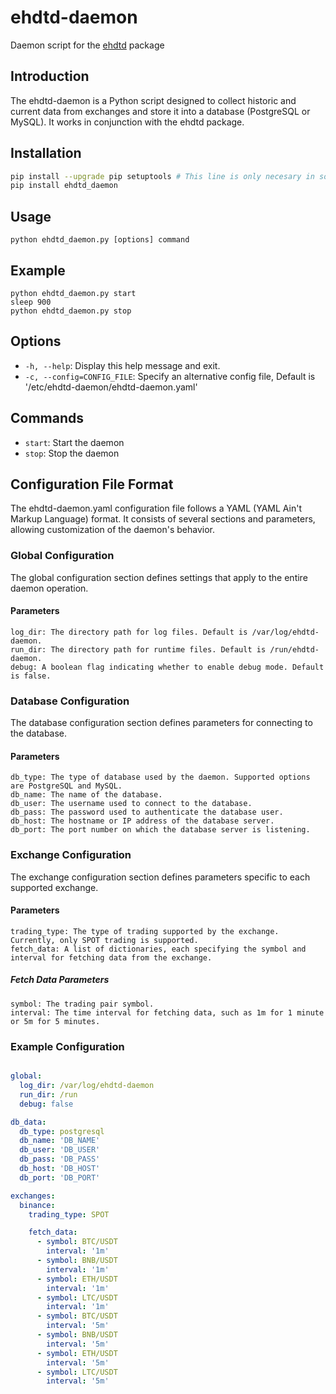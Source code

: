 # ehdtd-daemon
Daemon script for the [ehdtd](https://github.com/rmalvarezkai/ehdtd) package

## Introduction
The ehdtd-daemon is a Python script designed to collect historic and current data from exchanges and store it into a database (PostgreSQL or MySQL). It works in conjunction with the ehdtd package.

## Installation
```bash
pip install --upgrade pip setuptools # This line is only necesary in some setups
pip install ehdtd_daemon
```

## Usage
```
python ehdtd_daemon.py [options] command
```

## Example
```
python ehdtd_daemon.py start
sleep 900
python ehdtd_daemon.py stop
```

## Options
* `-h, --help`:                  Display this help message and exit.
* `-c, --config=CONFIG_FILE`:    Specify an alternative config file, Default is '/etc/ehdtd-daemon/ehdtd-daemon.yaml'

## Commands
* `start`:       Start the daemon
* `stop`:        Stop the daemon

## Configuration File Format

The ehdtd-daemon.yaml configuration file follows a YAML (YAML Ain't Markup Language) format. It consists of several sections and parameters, allowing customization of the daemon's behavior.

### Global Configuration

The global configuration section defines settings that apply to the entire daemon operation.

#### Parameters

    log_dir: The directory path for log files. Default is /var/log/ehdtd-daemon.
    run_dir: The directory path for runtime files. Default is /run/ehdtd-daemon.
    debug: A boolean flag indicating whether to enable debug mode. Default is false.

### Database Configuration

The database configuration section defines parameters for connecting to the database.

#### Parameters

    db_type: The type of database used by the daemon. Supported options are PostgreSQL and MySQL.
    db_name: The name of the database.
    db_user: The username used to connect to the database.
    db_pass: The password used to authenticate the database user.
    db_host: The hostname or IP address of the database server.
    db_port: The port number on which the database server is listening.

### Exchange Configuration

The exchange configuration section defines parameters specific to each supported exchange.

#### Parameters

    trading_type: The type of trading supported by the exchange. Currently, only SPOT trading is supported.
    fetch_data: A list of dictionaries, each specifying the symbol and interval for fetching data from the exchange.

##### Fetch Data Parameters

    symbol: The trading pair symbol.
    interval: The time interval for fetching data, such as 1m for 1 minute or 5m for 5 minutes.

### Example Configuration

```yaml

global:
  log_dir: /var/log/ehdtd-daemon
  run_dir: /run
  debug: false

db_data:
  db_type: postgresql
  db_name: 'DB_NAME'
  db_user: 'DB_USER'
  db_pass: 'DB_PASS'
  db_host: 'DB_HOST'
  db_port: 'DB_PORT'

exchanges:
  binance:
    trading_type: SPOT

    fetch_data:
      - symbol: BTC/USDT
        interval: '1m'
      - symbol: BNB/USDT
        interval: '1m'
      - symbol: ETH/USDT
        interval: '1m'
      - symbol: LTC/USDT
        interval: '1m'
      - symbol: BTC/USDT
        interval: '5m'
      - symbol: BNB/USDT
        interval: '5m'
      - symbol: ETH/USDT
        interval: '5m'
      - symbol: LTC/USDT
        interval: '5m'
```

